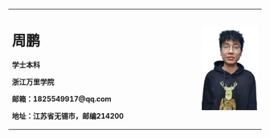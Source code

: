 <table border="0">
  <tr>
    <td width="75%">
      <h1>周鹏</h1>
      <p><b>学士本科</b></p>
      <p><b>浙江万里学院</b></p>
      <p><b>邮箱：1825549917@qq.com</b></p>
      <p><b>地址：江苏省无锡市，邮编214200</b></p>
    </td>
    <td width="25%">
      <img src="/zhengjianzhao.jpg" width="100%">      
    </td>
  </tr>
</table>
